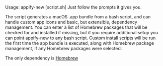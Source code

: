 Usage: appify-new [script.sh]
Just follow the prompts it gives you.

The script generates a macOS .app bundle from a bash script, and can handle custom app icons and basic, but extensible, dependency management. You can enter a list of Homebrew packages that will be checked for and installed if missing, but if you require additional setup you can point appify-new to any bash script. Custom install scripts will be run the first time the app bundle is executed, along with Homebrew package management, if any Homebrew packages were selected.

The only dependency is [Homebrew](brew.sh)
